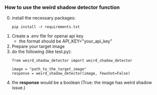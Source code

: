 ### How to use the weird shadow detector function
0. install the necessary packages:
    ```=bash
    pip install -r requirements.txt
    ```
1. Create a .env file for openai api key
   * the format should be API_KEY="your_api_key"
2. Prepare your target image
3. do the following (like test.py):
    ```=python
    from weird_shadow_detector import weird_shadow_detector

    image = "path_to_the_target_image"
    response = weird_shadow_detector(image, fewshot=False)
    ```
4. the **response** would be a boolean (True: the image has weird shadow issue.)